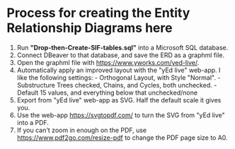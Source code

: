 # Process for creating the Entity Relationship Diagrams here

 1. Run **"Drop-then-Create-SIF-tables.sql"** into a Microsoft SQL database.
 2. Connect DBeaver to that database, and save the ERD as a graphml file.
 3. Open the graphml file with https://www.yworks.com/yed-live/.
 4. Automatically apply an improved layout with the "yEd live" web-app.  I like the following settings:
        - Orthogonal Layout, with Style "Normal".
        - Substructure Trees checked, Chains, and Cycles, both unchecked.
        - Default 15 values, and everything below that unchecked/none
 5. Export from "yEd live" web-app as SVG.  Half the default scale it gives you.
 6. Use the web-app https://svgtopdf.com/ to turn the SVG from "yEd live" into a PDF.
 7. If you can't zoom in enough on the PDF, use https://www.pdf2go.com/resize-pdf to change the PDF page size to A0.
 